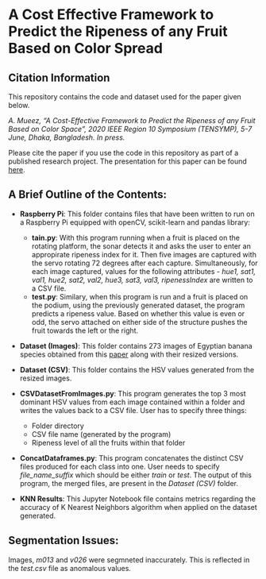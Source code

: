 # A Cost Effective Framework to Predict the Ripeness of any Fruit Based on Color Spread

## Citation Information
This repository contains the code and dataset used for the paper given below.

*A. Mueez, “A Cost-Effective Framework to Predict the Ripeness of any Fruit Based on Color Space”, 2020 IEEE Region 10 Symposium (TENSYMP), 5-7 June, Dhaka, Bangladesh. In press.*

Please cite the paper if you use the code in this repository as part of a published research project. The presentation for this paper can be found [here](https://youtu.be/TQqIDKwov_Ms).


## A Brief Outline of the Contents:

* **Raspberry Pi**: This folder contains files that have been written to run on a Raspberry Pi equipped with openCV, scikit-learn and pandas library:
  * **tain.py**: With this program running when a fruit is placed on the rotating platform, the sonar detects it and asks the user to enter an appropirate ripeness index for it. Then five images are captured with the servo rotating 72 degrees after each capture. Simultaneously, for each image captured, values for the following attributes -	*hue1,	sat1,	val1,	hue2,	sat2,	val2,	hue3,	sat3,	val3,	ripenessIndex* are written to a CSV file.
  * **test.py**: Similary, when this program is run and a fruit is placed on the podium, using the previously generated dataset, the program predicts a ripeness value. Based on whether this value is even or odd, the servo attached on either side of the structure pushes the fruit towards the left or the right.
  

* **Dataset (Images)**: This folder contains 273 images of Egyptian banana species obtained from this [paper](https://link.springer.com/article/10.1007/s13369-018-03695-5) along with their resized versions.

* **Dataset (CSV)**: This folder contains the HSV values generated from the resized images.

* **CSVDatasetFromImages.py**: This program generates the top 3 most dominant HSV values from each image contained within a folder and writes the values back to a CSV file. User has to specify three things:
  * Folder directory
  * CSV file name (generated by the program)
  * Ripeness level of all the fruits within that folder

* **ConcatDataframes.py**: This program concatenates the distinct CSV files produced for each class into one. User needs to specify *file_name_suffix* which should be either *train* or *test*. The output of this program, the merged files, are present in the *Dataset (CSV)* folder.
 
* 	**KNN Results**: This Jupyter Notebook file contains metrics regarding the accuracy of K Nearest Neighbors algorithm when applied on the dataset generated.

## Segmentation Issues:
Images, *m013* and *v026* were segmneted inaccurately. This is reflected in the *test.csv* file as anomalous values.

